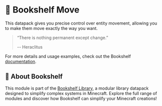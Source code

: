 # 🏃 Bookshelf Move

This datapack gives you precise control over entity movement, allowing you to make them move exactly the way you want.

> “There is nothing permanent except change.”
>
> -- Heraclitus

For more details and usage examples, check out the Bookshelf [documentation](https://docs.mcbookshelf.dev/en/latest/modules/move.html).


## 📖 About Bookshelf

This module is part of the [Bookshelf Library](https://docs.mcbookshelf.dev/en/latest/index.html), a modular library datapack designed to simplify complex systems in Minecraft. Explore the full range of modules and discover how Bookshelf can simplify your Minecraft creations!
